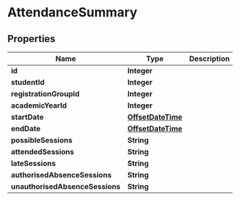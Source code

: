 
# AttendanceSummary

## Properties
Name | Type | Description | Notes
------------ | ------------- | ------------- | -------------
**id** | **Integer** |  |  [optional]
**studentId** | **Integer** |  |  [optional]
**registrationGroupId** | **Integer** |  |  [optional]
**academicYearId** | **Integer** |  |  [optional]
**startDate** | [**OffsetDateTime**](OffsetDateTime.md) |  |  [optional]
**endDate** | [**OffsetDateTime**](OffsetDateTime.md) |  |  [optional]
**possibleSessions** | **String** |  |  [optional]
**attendedSessions** | **String** |  |  [optional]
**lateSessions** | **String** |  |  [optional]
**authorisedAbsenceSessions** | **String** |  |  [optional]
**unauthorisedAbsenceSessions** | **String** |  |  [optional]



